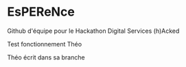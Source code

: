 # EsPEReNce
Github d'équipe pour le Hackathon Digital Services (h)Acked

Test fonctionnement Théo

Théo écrit dans sa branche